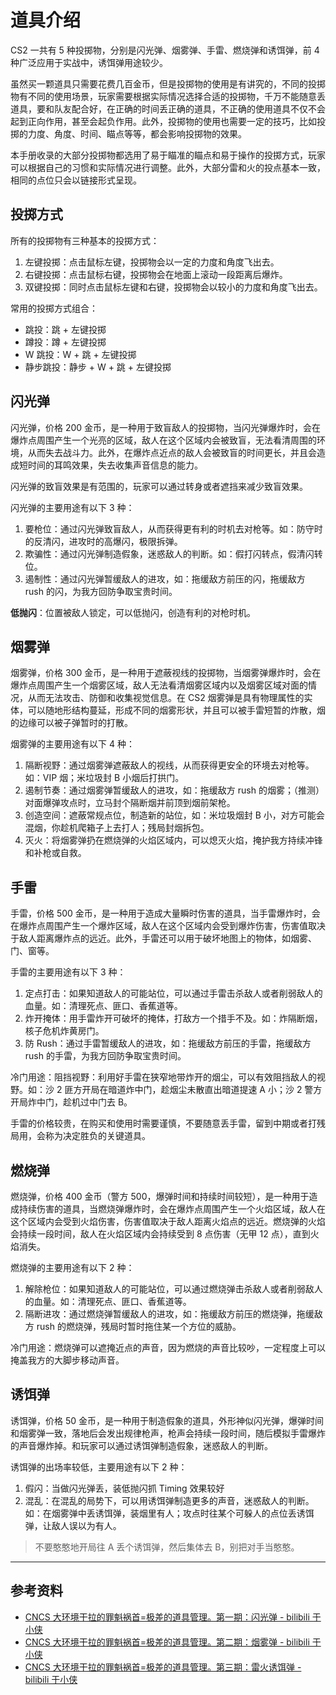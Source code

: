 # 道具介绍

CS2 一共有 5 种投掷物，分别是闪光弹、烟雾弹、手雷、燃烧弹和诱饵弹，前 4 种广泛应用于实战中，诱饵弹用途较少。

虽然买一颗道具只需要花费几百金币，但是投掷物的使用是有讲究的，不同的投掷物有不同的使用场景，玩家需要根据实际情况选择合适的投掷物，千万不能随意丢道具，要和队友配合好，在正确的时间丢正确的道具，不正确的使用道具不仅不会起到正向作用，甚至会起负作用。此外，投掷物的使用也需要一定的技巧，比如投掷的力度、角度、时间、瞄点等等，都会影响投掷物的效果。

本手册收录的大部分投掷物都选用了易于瞄准的瞄点和易于操作的投掷方式，玩家可以根据自己的习惯和实际情况进行调整。此外，大部分雷和火的投点基本一致，相同的点位只会以链接形式呈现。

## 投掷方式

所有的投掷物有三种基本的投掷方式：

1. 左键投掷：点击鼠标左键，投掷物会以一定的力度和角度飞出去。
2. 右键投掷：点击鼠标右键，投掷物会在地面上滚动一段距离后爆炸。
3. 双键投掷：同时点击鼠标左键和右键，投掷物会以较小的力度和角度飞出去。

常用的投掷方式组合：

- 跳投：跳 + 左键投掷
- 蹲投：蹲 + 左键投掷
- W 跳投：W + 跳 + 左键投掷
- 静步跳投：静步 + W + 跳 + 左键投掷

## 闪光弹

闪光弹，价格 200 金币，是一种用于致盲敌人的投掷物，当闪光弹爆炸时，会在爆炸点周围产生一个光亮的区域，敌人在这个区域内会被致盲，无法看清周围的环境，从而失去战斗力。此外，在爆炸点近点的敌人会被致盲的时间更长，并且会造成短时间的耳鸣效果，失去收集声音信息的能力。

闪光弹的致盲效果是有范围的，玩家可以通过转身或者遮挡来减少致盲效果。

闪光弹的主要用途有以下 3 种：

1. 要枪位：通过闪光弹致盲敌人，从而获得更有利的时机去对枪等。如：防守时的反清闪，进攻时的高爆闪，极限拆弹。
2. 欺骗性：通过闪光弹制造假象，迷惑敌人的判断。如：假打闪转点，假清闪转位。
3. 遏制性：通过闪光弹暂缓敌人的进攻，如：拖缓敌方前压的闪，拖缓敌方 rush 的闪，为我方回防争取宝贵时间。

**低抛闪**：位置被敌人锁定，可以低抛闪，创造有利的对枪时机。

## 烟雾弹

烟雾弹，价格 300 金币，是一种用于遮蔽视线的投掷物，当烟雾弹爆炸时，会在爆炸点周围产生一个烟雾区域，敌人无法看清烟雾区域内以及烟雾区域对面的情况，从而无法攻击、防御和收集视觉信息。在 CS2 烟雾弹是具有物理属性的实体，可以随地形结构蔓延，形成不同的烟雾形状，并且可以被手雷短暂的炸散，烟的边缘可以被子弹暂时的打散。

烟雾弹的主要用途有以下 4 种：

1. 隔断视野：通过烟雾弹遮蔽敌人的视线，从而获得更安全的环境去对枪等。如：VIP 烟；米垃圾封 B 小烟后打拱门。
2. 遏制节奏：通过烟雾弹暂缓敌人的进攻，如：拖缓敌方 rush 的烟雾；（推测）对面爆弹攻点时，立马封个隔断烟并前顶到烟前架枪。
3. 创造空间：遮蔽常规点位，制造新的站位，如：米垃圾烟封 B 小，对方可能会混烟，你趁机爬箱子上去打人；残局封烟拆包。
4. 灭火：将烟雾弹扔在燃烧弹的火焰区域内，可以熄灭火焰，掩护我方持续冲锋和补枪或自救。

## 手雷

手雷，价格 500 金币，是一种用于造成大量瞬时伤害的道具，当手雷爆炸时，会在爆炸点周围产生一个爆炸区域，敌人在这个区域内会受到爆炸伤害，伤害值取决于敌人距离爆炸点的远近。此外，手雷还可以用于破坏地图上的物体，如烟雾、门、窗等。

手雷的主要用途有以下 3 种：

1. 定点打击：如果知道敌人的可能站位，可以通过手雷击杀敌人或者削弱敌人的血量。如：清理死点、匪口、香蕉道等。
2. 炸开掩体：用手雷炸开可破坏的掩体，打敌方一个措手不及。如：炸隔断烟，核子危机炸黄房门。
3. 防 Rush：通过手雷暂缓敌人的进攻，如：拖缓敌方前压的手雷，拖缓敌方 rush 的手雷，为我方回防争取宝贵时间。

冷门用途：阻挡视野：利用好手雷在狭窄地带炸开的烟尘，可以有效阻挡敌人的视野。如：沙 2 匪方开局在暗道炸中门，趁烟尘未散直出暗道提速 A 小；沙 2 警方开局炸中门，趁机过中门去 B。

手雷的价格较贵，在购买和使用时需要谨慎，不要随意丢手雷，留到中期或者打残局用，会称为决定胜负的关键道具。

## 燃烧弹

燃烧弹，价格 400 金币（警方 500，爆弹时间和持续时间较短），是一种用于造成持续伤害的道具，当燃烧弹爆炸时，会在爆炸点周围产生一个火焰区域，敌人在这个区域内会受到火焰伤害，伤害值取决于敌人距离火焰点的远近。燃烧弹的火焰会持续一段时间，敌人在火焰区域内会持续受到 8 点伤害（无甲 12 点），直到火焰消失。

燃烧弹的主要用途有以下 2 种：

1. 解除枪位：如果知道敌人的可能站位，可以通过燃烧弹击杀敌人或者削弱敌人的血量。如：清理死点、匪口、香蕉道等。
2. 隔断进攻：通过燃烧弹暂缓敌人的进攻，如：拖缓敌方前压的燃烧弹，拖缓敌方 rush 的燃烧弹，残局时暂时拖住某一个方位的威胁。

冷门用途：燃烧弹可以遮掩近点的声音，因为燃烧的声音比较吵，一定程度上可以掩盖我方的大脚步移动声音。

## 诱饵弹

诱饵弹，价格 50 金币，是一种用于制造假象的道具，外形神似闪光弹，爆弹时间和烟雾弹一致，落地后会发出规律枪声，枪声会持续一段时间，随后模拟手雷爆炸的声音爆炸掉。和玩家可以通过诱饵弹制造假象，迷惑敌人的判断。

诱饵弹的出场率较低，主要用途有以下 2 种：

1. 假闪：当做闪光弹丢，装低抛闪抓 Timing 效果较好
2. 混乱：在混乱的局势下，可以用诱饵弹制造更多的声音，迷惑敌人的判断。如：在烟雾弹中丢诱饵弹，装烟里有人；攻点时往某个可躲人的点位丢诱饵弹，让敌人误以为有人。

> 不要憨憨地开局往 A 丢个诱饵弹，然后集体去 B，别把对手当憨憨。

---

## 参考资料

- [CNCS 大环境干拉的罪魁祸首=极差的道具管理。第一期：闪光弹 - bilibili 于小侠](https://www.bilibili.com/video/BV1Wz421i757/?target=_blank)
- [CNCS 大环境干拉的罪魁祸首=极差的道具管理。第二期：烟雾弹 - bilibili 于小侠](https://www.bilibili.com/video/BV12NWWecEXR/?target=_blank)
- [CNCS 大环境干拉的罪魁祸首=极差的道具管理。第三期：雷火诱饵弹 - bilibili 于小侠](https://www.bilibili.com/video/BV1cmW6eqEzS/?target=_blank)
